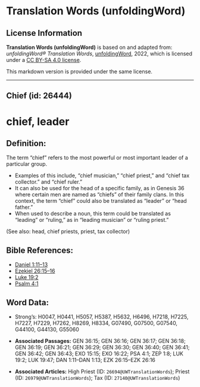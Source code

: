 # Translation Words (unfoldingWord)

## License Information

**Translation Words (unfoldingWord)** is based on and adapted from: _unfoldingWord® Translation Words_, [unfoldingWord](https://unfoldingword.org/utw), 2022, which is licensed under a [CC BY-SA 4.0 license](https://creativecommons.org/licenses/by-sa/4.0/legalcode.en).

This markdown version is provided under the same license.



--------------------------------

## Chief (id: 26444)

chief, leader
=============

Definition:
-----------

The term “chief” refers to the most powerful or most important leader of a particular group.

* Examples of this include, “chief musician,” “chief priest,” and “chief tax collector.” and “chief ruler.”
* It can also be used for the head of a specific family, as in Genesis 36 where certain men are named as “chiefs” of their family clans. In this context, the term “chief” could also be translated as “leader” or “head father.”
* When used to describe a noun, this term could be translated as “leading” or “ruling,” as in “leading musician” or “ruling priest.”

(See also: head, chief priests, priest, tax collector)

Bible References:
-----------------

* [Daniel 1:11–13](https://ref.ly/Dan1:11-Dan1:13)
* [Ezekiel 26:15–16](https://ref.ly/Ezek26:15-Ezek26:16)
* [Luke 19:2](https://ref.ly/Luke19:2)
* [Psalm 4:1](https://ref.ly/Ps4:1)

Word Data:
----------

* Strong’s: H0047, H0441, H5057, H5387, H5632, H6496, H7218, H7225, H7227, H7229, H7262, H8269, H8334, G07490, G07500, G07540, G44100, G44130, G55060

* **Associated Passages:** GEN 36:15; GEN 36:16; GEN 36:17; GEN 36:18; GEN 36:19; GEN 36:21; GEN 36:29; GEN 36:30; GEN 36:40; GEN 36:41; GEN 36:42; GEN 36:43; EXO 15:15; EXO 16:22; PSA 4:1; ZEP 1:8; LUK 19:2; LUK 19:47; DAN 1:11–DAN 1:13; EZK 26:15–EZK 26:16
* **Associated Articles:** High Priest (ID: `26694@UWTranslationWords`); Priest (ID: `26979@UWTranslationWords`); Tax (ID: `27140@UWTranslationWords`)

